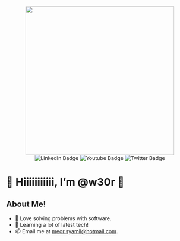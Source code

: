 

<!---
w30r/w30r is a ✨ special ✨ repository because its `README.md` (this file) appears on your GitHub profile.
You can click the Preview link to take a look at your changes.
--->

<div id="header" align="center">
  <img src="https://media.giphy.com/media/9zExs2Q2h1EHfE4P6G/giphy.gif" width="400"/>
</div>

<div id="badges" align="center">
  <img src="https://img.shields.io/badge/LinkedIn-blue?style=for-the-badge&logo=linkedin&logoColor=white" alt="LinkedIn Badge" href="google.com"/>
  <img src="https://img.shields.io/badge/YouTube-red?style=for-the-badge&logo=youtube&logoColor=white" alt="Youtube Badge"/>
  <img src="https://img.shields.io/badge/Twitter-blue?style=for-the-badge&logo=twitter&logoColor=white" alt="Twitter Badge"/>
</div>

# 👋 Hiiiiiiiiiii, I’m @w30r 👋

## About Me!

- 🌱 Love solving problems with software.
- 💬 Learning a lot of latest tech!
- 📫 Email me at meor.syamil@hotmail.com.
